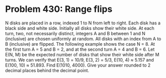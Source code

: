 # Problem 430: Range flips
N disks are placed in a row, indexed 1 to N from left to right. Each
disk has a black side and white side. Initially all disks show their
white side. At each turn, two, not necessarily distinct, integers A and
B between 1 and N (inclusive) are chosen uniformly at random. All disks
with an index from A to B (inclusive) are flipped. The following example
shows the case N = 8. At the first turn A = 5 and B = 2, and at the
second turn A = 4 and B = 6. Let E(N, M) be the expected number of disks
that show their white side after M turns. We can verify that E(3, 1) =
10/9, E(3, 2) = 5/3, E(10, 4) ≈ 5.157 and E(100, 10) ≈ 51.893. Find
E(1010, 4000). Give your answer rounded to 2 decimal places behind the
decimal point.
